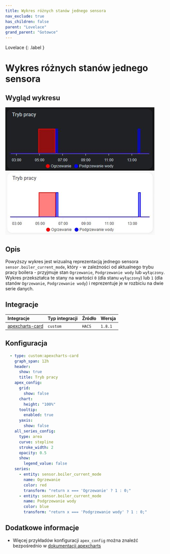 ```yaml
---
title: Wykres różnych stanów jednego sensora
nav_exclude: true
has_children: false
parent: "Lovelace"
grand_parent: "Gotowce"
---
```

Lovelace
{: .label }

# Wykres różnych stanów jednego sensora

## Wygląd wykresu

![Wykres trybu pracy pieca](../../../assets/images/wykres-pracy-pieca-dark.jpg)
![Wykres trybu pracy pieca](../../../assets/images/wykres-pracy-pieca-light.JPG)

## Opis

Powyższy wykres jest wizualną reprezentacją jednego sensora `sensor.boiler_current_mode`, który - w zależności od aktualnego trybu pracy boilera - przyjmuje stan  `Ogrzewanie`, `Podgrzewanie wody` lub `wyłączony`. Wykres przekształca te stany na wartości `0` (dla stanu `wyłączony`) lub `1` (dla stanów `Ogrzewanie`, `Podgrzewanie wody`) i reprezentuje je w rozbiciu na dwie serie danych.

## Integracje

| Integracje                                                        | Typ integracji    | Źródło | Wersja |
|:------------------------------------------------------------------|:------------------|:-------|:-------|
| [apexcharts-card](https://github.com/RomRider/apexcharts-card)    | `custom`          | `HACS` |`1.8.1` |

## Konfiguracja

```yaml
  - type: custom:apexcharts-card
    graph_span: 12h
    header:
      show: true
      title: Tryb pracy
    apex_config:
      grid:
        show: false
      chart:
        height: "100%"
      tooltip:
        enabled: true
      yaxis:
        show: false
    all_series_config:
      type: area
      curve: stepline
      stroke_width: 2
      opacity: 0.5
      show:
        legend_value: false
    series:
      - entity: sensor.boiler_current_mode
        name: Ogrzewanie
        color: red
        transform: "return x === 'Ogrzewanie' ? 1 : 0;"
      - entity: sensor.boiler_current_mode
        name: Podgrzewanie wody
        color: blue
        transform: "return x === 'Podgrzewanie wody' ? 1 : 0;"
```
## Dodatkowe informacje

* Więcej przykładów konfiguracji `apex_config` można znaleźć bezpośrednio w [dokumentacji apexcharts](https://apexcharts.com/docs/options/)